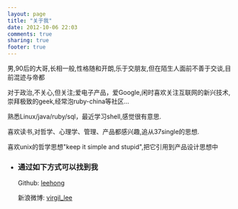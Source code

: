 ```yaml
---
layout: page
title: "关于我"
date: 2012-10-06 22:03
comments: true
sharing: true
footer: true
---
```


男,90后的大哥,长相一般,性格随和开朗,乐于交朋友,但在陌生人面前不善于交谈,目前混迹与帝都

对于政治,不关心,但关注;爱电子产品，爱Google,闲时喜欢关注互联网的新兴技术,崇拜极致的geek,经常泡ruby-china等社区...

熟悉Linux/java/ruby/sql，最近学习shell,感觉很有意思.

喜欢读书,对哲学、心理学、管理、产品都感兴趣,追从37single的思想.

喜欢unix的哲学思想"keep it simple and stupid",把它引用到产品设计思想中

* ### 通过如下方式可以找到我

    Github: [leehong](https://github.com/leehong/)

    新浪微博: [virgil_lee](http://weibo.com/516812301)

    